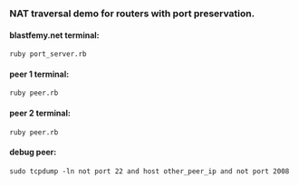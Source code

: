 ### NAT traversal demo for routers with port preservation.

#### blastfemy.net terminal:
`ruby port_server.rb`

#### peer 1 terminal:
`ruby peer.rb`

#### peer 2 terminal:
`ruby peer.rb`

#### debug peer:  
`sudo tcpdump -ln not port 22 and host other_peer_ip and not port 2008`
